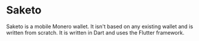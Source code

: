 # Saketo

Saketo is a mobile Monero wallet. It isn't based on any existing wallet and is written from scratch. It is written in Dart and uses the Flutter framework.

